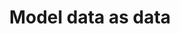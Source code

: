 ---
title: 'Model data as data'
description: Data-oriented programming encourages us to represent data in its pure form. Ballerina and Java provide records, a language construct that simplifies this pure data representation. While Java has recently enhanced its capabilities to support this approach, Ballerina has been fundamentally architected to facilitate data-oriented programming from its inception.
--- 
